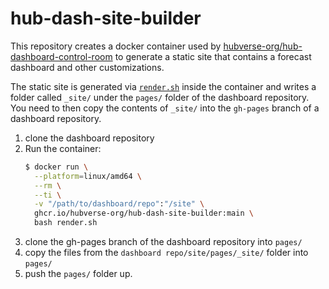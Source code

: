 # hub-dash-site-builder

This repository creates a docker container used by [hubverse-org/hub-dashboard-control-room](https://github.com/hubverse-org/hub-dashboard-control-room)
to generate a static site that contains a forecast dashboard and other
customizations. 

The static site is generated via [`render.sh`](./render.sh) inside the
container and writes a folder called `_site/` under the `pages/` folder of the
dashboard repository. You need to then copy the contents of `_site/` into the
`gh-pages` branch of a dashboard repository.


1. clone the dashboard repository
2. Run the container:
   ```bash
   $ docker run \
     --platform=linux/amd64 \
     --rm \
     --ti \
     -v "/path/to/dashboard/repo":"/site" \
     ghcr.io/hubverse-org/hub-dash-site-builder:main \
     bash render.sh
   ```
3. clone the gh-pages branch of the dashboard repository into `pages/`
4. copy the files from the `dashboard repo/site/pages/_site/` folder into `pages/`
5. push the `pages/` folder up. 

